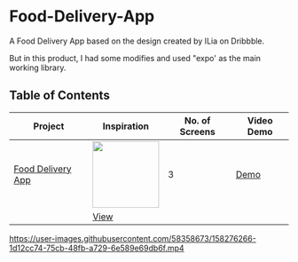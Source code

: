# Food-Delivery-App

A Food Delivery App based on the design created by ILia on Dribbble.

But in this product, I had some modifies and used "expo' as the main working library.


## Table of Contents

| Project | Inspiration | No. of Screens | Video Demo |
| ------ |  ------ | ------ | ------ |
| [Food Delivery App](https://youtu.be/diUDjNwZ8Lg) | <img src="https://cdn.dribbble.com/users/1716131/screenshots/14527824/media/c490abc83e617dcfca83cb67ebf279a1.png?compress=1&resize=1200x900" width="120" /> | 3 | [Demo](https://user-images.githubusercontent.com/58358673/158276266-1d12cc74-75cb-48fb-a729-6e589e69db6f.mp4)
| |  [View](https://dribbble.com/shots/14527824-Food-Delivery-Mobile-App) | |




https://user-images.githubusercontent.com/58358673/158276266-1d12cc74-75cb-48fb-a729-6e589e69db6f.mp4

